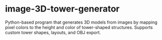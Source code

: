 # image-3D-tower-generator
Python-based program that generates 3D models from images by mapping pixel colors to the height and color of tower-shaped structures. Supports custom tower shapes, layouts, and OBJ export.
